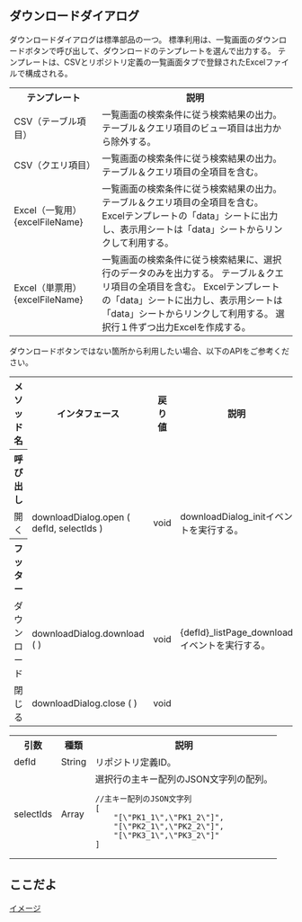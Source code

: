 ## ダウンロードダイアログ

ダウンロードダイアログは標準部品の一つ。
標準利用は、一覧画面のダウンロードボタンで呼び出して、ダウンロードのテンプレートを選んで出力する。
テンプレートは、CSVとリポジトリ定義の一覧画面タブで登録されたExcelファイルで構成される。

<table>
<tr><th>テンプレート</th><th>説明</th></tr>
<tr><td>CSV（テーブル項目）</td><td>
一覧画面の検索条件に従う検索結果の出力。テーブル＆クエリ項目のビュー項目は出力から除外する。
</td></tr>
<tr><td>CSV（クエリ項目）</td><td>
一覧画面の検索条件に従う検索結果の出力。テーブル＆クエリ項目の全項目を含む。
</td></tr>
<tr><td>Excel（一覧用）{excelFileName}</td><td>
一覧画面の検索条件に従う検索結果の出力。テーブル＆クエリ項目の全項目を含む。
Excelテンプレートの「data」シートに出力し、表示用シートは「data」シートからリンクして利用する。
</td></tr>
<tr><td>Excel（単票用）{excelFileName}</td><td>
一覧画面の検索条件に従う検索結果に、選択行のデータのみを出力する。
テーブル＆クエリ項目の全項目を含む。
Excelテンプレートの「data」シートに出力し、表示用シートは「data」シートからリンクして利用する。
選択行１件ずつ出力Excelを作成する。
</td></tr>
</table>

ダウンロードボタンではない箇所から利用したい場合、以下のAPIをご参考ください。

<table>
<tr><th>メソッド名</th><th>インタフェース</th><th>戻り値</th><th>説明</th></tr>
<tr><th>呼び出し</th></tr>
<tr><td>開く</td><td>downloadDialog.open ( defId, selectIds )</td><td>void</td><td>downloadDialog_initイベントを実行する。</td></tr>
<tr><th>フッター</th></tr>
<tr><td>ダウンロード</td><td>downloadDialog.download ( )</td><td>void</td><td>{defId}_listPage_downloadイベントを実行する。</td></tr>
<tr><td>閉じる</td><td>downloadDialog.close ( )</td><td>void</td><td></td></tr>
</table>

<table>
<tr><th>引数</th><th>種類</th><th>説明</th></tr>
<tr><td>defId</td><td>String</td><td>リポジトリ定義ID。</td></tr>
<tr><td>selectIds</td><td>Array</td><td>選択行の主キー配列のJSON文字列の配列。

```
//主キー配列のJSON文字列
[
	"[\"PK1_1\",\"PK1_2\"]",
	"[\"PK2_1\",\"PK2_2\"]",
	"[\"PK3_1\",\"PK3_2\"]"
]
```
</td></tr>
</table>

## ここだよ

[イメージ](https://efwgrp.github.io/ske/img/downloadDialog.png)
